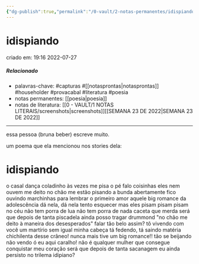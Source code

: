 ```yaml
---
{"dg-publish":true,"permalink":"/0-vault/2-notas-permanentes/idispiando/","tags":["permanente","capturas","householder","provacabal","literatura","poesia"],"dgHomeLink":true,"dgShowLocalGraph":true,"dgShowFileTree":true,"dgEnableSearch":true}
---
```


# idispiando
criado em: 19:16 2022-07-27

##### Relacionado
- palavras-chave: #capturas #[[notasprontas\|notasprontas]] #householder #provacabal #literatura #poesia
- notas permanentes: [[poesia\|poesia]]
- notas de literatura: [[0 - VAULT/1 NOTAS LITERAIS/screenshots\|screenshots]][[SEMANA 23 DE 2022\|SEMANA 23 DE 2022]]

---

essa pessoa (bruna beber)  escreve muito. 

um poema que ela mencionou nos stories dela:

# idispiando
o casal dança coladinho às vezes me pisa o pé
falo coisinhas eles nem ouvem me deito no chão
me estão pisando a bunda abertamente
fico ouvindo marchinhas para lembrar o primeiro amor
aquele big romance da adolescência
dá nela, dá nela
tento esquecer mas eles pisam pisam pisam
no céu não tem porra de lua não tem porra de nada caceta que merda
será que depois de tanta piscadela ainda posso tragar drummond "no chão me deito à maneira dos desesperados"
falar tão belo assim?
tô vivendo com você um martírio sem igual
minha cabeça tá fedendo, tá saindo matéria chichilenta desse crâneo!
nunca mais tive um big romance!!
tão se beijando não vendo ó eu aqui caralho!
não é qualquer mulher que consegue conquistar meu coração
será que depois de tanta sacanagem eu ainda persisto no trilema idipiano?


